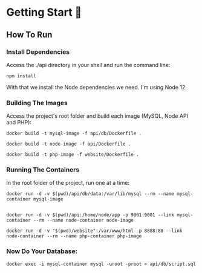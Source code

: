 # Getting Start 🚀


## How To Run

### Install Dependencies
Access the ./api directory in your shell and run the command line:
```
npm install
```

With that we install the Node dependencies we need. I'm using Node 12.

### Building The Images

Access the project's root folder and build each image (MySQL, Node API and PHP):

```
docker build -t mysql-image -f api/db/Dockerfile .
```
```
docker build -t node-image -f api/Dockerfile .
```
```
docker build -t php-image -f website/Dockerfile .
```

### Running The Containers
In the root folder of the project, run one at a time:

```
docker run -d -v $(pwd)/api/db/data:/var/lib/mysql --rm --name mysql-container mysql-image
```
```

docker run -d -v $(pwd)/api:/home/node/app -p 9001:9001 --link mysql-container --rm --name node-container node-image
```
```
docker run -d -v "$(pwd)/website":/var/www/html -p 8888:80 --link node-container --rm --name php-container php-image
```

### Now Do Your Database:
```
docker exec -i mysql-container mysql -uroot -proot < api/db/script.sql
```